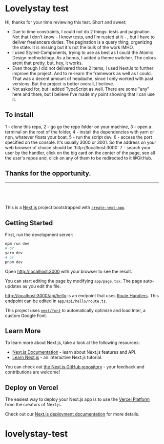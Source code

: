 # Lovelystay test

Hi, thanks for your time reviewing this test. Short and sweet:

- Due to time constraints, I could not do 2 things: tests and pagination. Not that I don't know - I know tests, and I'm rusted at it - , but I have to deliver freelancers duties. The pagination is a query thing, organizing the state. It is missing but it's not the bulk of the work IMHO.
- I used Styled-Components, trying to use as best as I could the Atomic Design methodology. As a bonus, I added a theme switcher. The colors arent that pretty, but, hey, it works.
- Even though I did not delivered those 2 items, I used NextJs to further improve the project. And to re-learn the framework as well as I could. That was a decent amount of headache, since I only worked with past versions. But the project is better overall, I believe.
- Not asked for, but I added TypeScript as well. There are some "any" here and there, but I believe I've made my point showing that I can use it.

## To install

1 - clone this repo,
2 - go go the repo folder on your machine,
3 - open a terminal on the root of the folder,
4 - install the dependencies with yarn or npn, whatever floats your boat,
5 - run the script dev.
6 - access the port specified on the console. It's usually 3000 or 3001. So the address on your web browser of choice should be 'http://localhost:3000'
7 - search your user by the handler, click on the big card on the center of the page, see all the user's repos and, click on any of them to be redirected to it @GitHub.

## Thanks for the opportunity.

---

## <br/>

This is a [Next.js](https://nextjs.org/) project bootstrapped with [`create-next-app`](https://github.com/vercel/next.js/tree/canary/packages/create-next-app).

## Getting Started

First, run the development server:

```bash
npm run dev
# or
yarn dev
# or
pnpm dev
```

Open [http://localhost:3000](http://localhost:3000) with your browser to see the result.

You can start editing the page by modifying `app/page.tsx`. The page auto-updates as you edit the file.

[http://localhost:3000/api/hello](http://localhost:3000/api/hello) is an endpoint that uses [Route Handlers](https://beta.nextjs.org/docs/routing/route-handlers). This endpoint can be edited in `app/api/hello/route.ts`.

This project uses [`next/font`](https://nextjs.org/docs/basic-features/font-optimization) to automatically optimize and load Inter, a custom Google Font.

## Learn More

To learn more about Next.js, take a look at the following resources:

- [Next.js Documentation](https://nextjs.org/docs) - learn about Next.js features and API.
- [Learn Next.js](https://nextjs.org/learn) - an interactive Next.js tutorial.

You can check out [the Next.js GitHub repository](https://github.com/vercel/next.js/) - your feedback and contributions are welcome!

## Deploy on Vercel

The easiest way to deploy your Next.js app is to use the [Vercel Platform](https://vercel.com/new?utm_medium=default-template&filter=next.js&utm_source=create-next-app&utm_campaign=create-next-app-readme) from the creators of Next.js.

Check out our [Next.js deployment documentation](https://nextjs.org/docs/deployment) for more details.

# lovelystay-test
